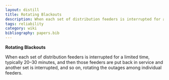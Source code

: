 ```yaml
---
layout: distill
title: Rotating Blackouts
description: When each set of distribution feeders is interrupted for a limited time and then rotated among individual feeders.
tags: reliability
category: wiki
bibliography: papers.bib
---
```


**Rotating Blackouts** <d-cite key="nerc2013terminology"></d-cite>

When each set of distribution feeders is interrupted for a limited time, typically 20–30 minutes, and then those feeders are put back in service and another set is interrupted, and so on, rotating the outages among individual feeders.
